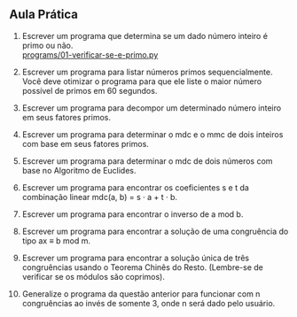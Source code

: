 ## Aula Prática

1. Escrever um programa que determina se um dado número inteiro é primo ou não.  
   [programs/01-verificar-se-e-primo.py](programs/01-verificar-se-e-primo.py)

2. Escrever um programa para listar números primos sequencialmente. Você deve otimizar o programa para que ele liste o maior número possível de primos em 60 segundos.

3. Escrever um programa para decompor um determinado número inteiro em seus fatores primos.

4. Escrever um programa para determinar o mdc e o mmc de dois inteiros com base em seus fatores primos.

5. Escrever um programa para determinar o mdc de dois números com base no Algoritmo de Euclides.

6. Escrever um programa para encontrar os coeficientes s e t da combinação linear mdc(a, b) = s · a + t · b.

7. Escrever um programa para encontrar o inverso de a mod b.

8. Escrever um programa para encontrar a solução de uma congruência do tipo ax ≡ b mod m.

9. Escrever um programa para encontrar a solução única de três congruências usando o Teorema Chinês do Resto. (Lembre-se de verificar se os módulos são coprimos).

10. Generalize o programa da questão anterior para funcionar com n congruências ao invés de somente 3, onde n será dado pelo usuário.
